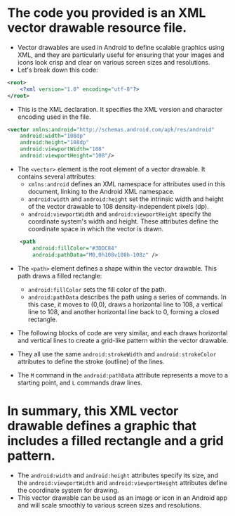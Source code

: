 # The code you provided is an XML vector drawable resource file. 
- Vector drawables are used in Android to define scalable graphics using XML, and they are particularly useful for ensuring that your images and icons look crisp and clear on various screen sizes and resolutions. 
- Let's break down this code:

```xml
<root>
    <?xml version="1.0" encoding="utf-8"?>   
</root>
```
- This is the XML declaration. It specifies the XML version and character encoding used in the file.

```xml
<vector xmlns:android="http://schemas.android.com/apk/res/android"
    android:width="108dp"
    android:height="108dp"
    android:viewportWidth="108"
    android:viewportHeight="108"/>
```
- The `<vector>` element is the root element of a vector drawable. It contains several attributes:
    - `xmlns:android` defines an XML namespace for attributes used in this document, linking to the Android XML namespace.
    - `android:width` and `android:height` set the intrinsic width and height of the vector drawable to 108 density-independent pixels (dp).
    - `android:viewportWidth` and `android:viewportHeight` specify the coordinate system's width and height. These attributes define the coordinate space in which the vector is drawn.

```xml
    <path
        android:fillColor="#3DDC84"
        android:pathData="M0,0h108v108h-108z" />
```
- The `<path>` element defines a shape within the vector drawable. This path draws a filled rectangle:
    - `android:fillColor` sets the fill color of the path.
    - `android:pathData` describes the path using a series of commands. In this case, it moves to (0,0), draws a horizontal line to 108, a vertical line to 108, and another horizontal line back to 0, forming a closed rectangle.

- The following blocks of code are very similar, and each draws horizontal and vertical lines to create a grid-like pattern within the vector drawable. 
- They all use the same `android:strokeWidth` and `android:strokeColor` attributes to define the stroke (outline) of the lines. 
- The `M` command in the `android:pathData` attribute represents a move to a starting point, and `L` commands draw lines.

# In summary, this XML vector drawable defines a graphic that includes a filled rectangle and a grid pattern. 
- The `android:width` and `android:height` attributes specify its size, and the `android:viewportWidth` and `android:viewportHeight` attributes define the coordinate system for drawing. 
- This vector drawable can be used as an image or icon in an Android app and will scale smoothly to various screen sizes and resolutions.